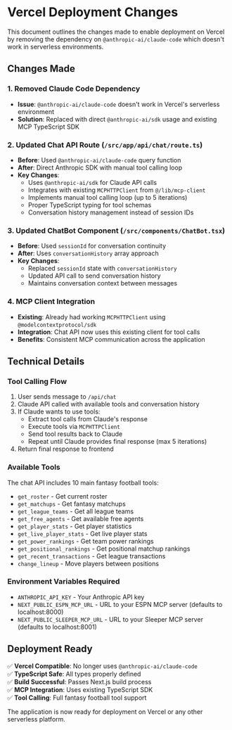 # Vercel Deployment Changes

This document outlines the changes made to enable deployment on Vercel by removing the dependency on `@anthropic-ai/claude-code` which doesn't work in serverless environments.

## Changes Made

### 1. Removed Claude Code Dependency
- **Issue**: `@anthropic-ai/claude-code` doesn't work in Vercel's serverless environment
- **Solution**: Replaced with direct `@anthropic-ai/sdk` usage and existing MCP TypeScript SDK

### 2. Updated Chat API Route (`/src/app/api/chat/route.ts`)
- **Before**: Used `@anthropic-ai/claude-code` query function
- **After**: Direct Anthropic SDK with manual tool calling loop
- **Key Changes**:
  - Uses `@anthropic-ai/sdk` for Claude API calls
  - Integrates with existing `MCPHTTPClient` from `@/lib/mcp-client`
  - Implements manual tool calling loop (up to 5 iterations)
  - Proper TypeScript typing for tool schemas
  - Conversation history management instead of session IDs

### 3. Updated ChatBot Component (`/src/components/ChatBot.tsx`)
- **Before**: Used `sessionId` for conversation continuity
- **After**: Uses `conversationHistory` array approach
- **Key Changes**:
  - Replaced `sessionId` state with `conversationHistory`
  - Updated API call to send conversation history
  - Maintains conversation context between messages

### 4. MCP Client Integration
- **Existing**: Already had working `MCPHTTPClient` using `@modelcontextprotocol/sdk`
- **Integration**: Chat API now uses this existing client for tool calls
- **Benefits**: Consistent MCP communication across the application

## Technical Details

### Tool Calling Flow
1. User sends message to `/api/chat`
2. Claude API called with available tools and conversation history
3. If Claude wants to use tools:
   - Extract tool calls from Claude's response
   - Execute tools via `MCPHTTPClient`
   - Send tool results back to Claude
   - Repeat until Claude provides final response (max 5 iterations)
4. Return final response to frontend

### Available Tools
The chat API includes 10 main fantasy football tools:
- `get_roster` - Get current roster
- `get_matchups` - Get fantasy matchups
- `get_league_teams` - Get all league teams
- `get_free_agents` - Get available free agents
- `get_player_stats` - Get player statistics
- `get_live_player_stats` - Get live player stats
- `get_power_rankings` - Get team power rankings
- `get_positional_rankings` - Get positional matchup rankings
- `get_recent_transactions` - Get league transactions
- `change_lineup` - Move players between positions

### Environment Variables Required
- `ANTHROPIC_API_KEY` - Your Anthropic API key
- `NEXT_PUBLIC_ESPN_MCP_URL` - URL to your ESPN MCP server (defaults to localhost:8000)
- `NEXT_PUBLIC_SLEEPER_MCP_URL` - URL to your Sleeper MCP server (defaults to localhost:8001)

## Deployment Ready
✅ **Vercel Compatible**: No longer uses `@anthropic-ai/claude-code`  
✅ **TypeScript Safe**: All types properly defined  
✅ **Build Successful**: Passes Next.js build process  
✅ **MCP Integration**: Uses existing TypeScript SDK  
✅ **Tool Calling**: Full fantasy football tool support  

The application is now ready for deployment on Vercel or any other serverless platform.
